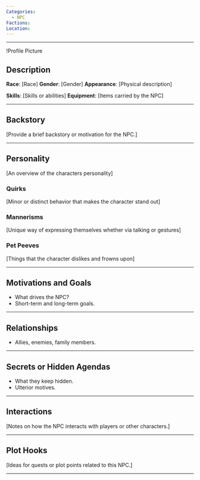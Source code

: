 ```yaml
---
Categories:
  - NPC
Factions: 
Location:
---
```

---

!Profile Picture

## Description
**Race**: [Race]
**Gender**: [Gender]
**Appearance**: [Physical description]

**Skills**: [Skills or abilities]
**Equipment**: [Items carried by the NPC]

---
## Backstory
[Provide a brief backstory or motivation for the NPC.]

---
## Personality

[An overview of the characters personality]
### Quirks 

[Minor or distinct behavior that makes the character stand out]
### Mannerisms

[Unique way of expressing themselves whether via talking or gestures]
### Pet Peeves

[Things that the character dislikes and frowns upon]

---
## Motivations and Goals
- What drives the NPC?
- Short-term and long-term goals.

---
## Relationships
- Allies, enemies, family members.

---
## Secrets or Hidden Agendas
- What they keep hidden.
- Ulterior motives.

---
## Interactions
[Notes on how the NPC interacts with players or other characters.]

---
## Plot Hooks
[Ideas for quests or plot points related to this NPC.]

---
